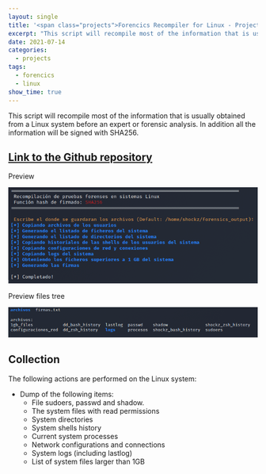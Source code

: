 ```yaml
---
layout: single
title: '<span class="projects">Forencics Recompiler for Linux - Project</span>'
excerpt: "This script will recompile most of the information that is usually obtained from a Linux system before an expert or forensic analysis. In addition all the information will be signed with SHA256."
date: 2021-07-14
categories:
  - projects
tags:  
  - forencics
  - linux
show_time: true
---
```


This script will recompile most of the information that is usually obtained from a Linux system before an expert or forensic analysis. In addition all the information will be signed with SHA256.

## [Link to the Github repository](https://github.com/jmlgomez73/GoPorts)

Preview

<a href="/assets/images/project-forencics-recompiler-linux/1.png">
    <img src="/assets/images/project-forencics-recompiler-linux/1.png">
</a>

Preview files tree

<a href="/assets/images/project-forencics-recompiler-linux/2.png">
    <img src="/assets/images/project-forencics-recompiler-linux/2.png">
</a>

## Collection

The following actions are performed on the Linux system:

- Dump of the following items:
  - File sudoers, passwd and shadow.
  - The system files with read permissions
  - System directories
  - System shells history
  - Current system processes
  - Network configurations and connections
  - System logs (including lastlog)
  - List of system files larger than 1GB